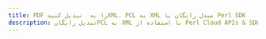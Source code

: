 ---title: PDF را به  تبدیل کنیدXML، PCL به XML مبدل رایگان یا Perl SDKdescription: تبدیل رایگانPCL به XML با استفاده از Perl Cloud APIs & SDK همچنین اسناد PDF را در Cloud ایجاد، ویرایش و رندر کنید.---